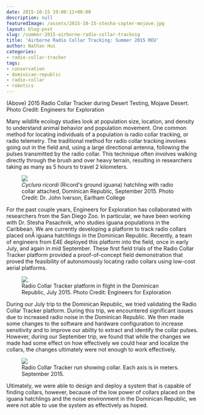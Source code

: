 ```yaml
---
date: 2015-10-15 19:00:12+00:00
description: null
featuredImage: /assets/2015-10-15-stesha-copter-mojave.jpg
layout: blog-post
slug: /summer-2015-airborne-radio-collar-tracknig
title: 'Airborne Radio Collar Tracking: Summer 2015 REU'
author: Nathan Hui
categories:
- radio-collar-tracker
tags:
- conservation
- dominican-republic
- radio-collar
- robotics
---
```

(Above) 2015 Radio Collar Tracker during Desert Testing, Mojave Desert. Photo Credit: Engineers for Exploration

Many wildlife ecology studies look at population size, location, and density to understand animal behavior and population movement. One common method for locating individuals of a population is radio collar tracking, or radio telemetry. The traditional method for radio collar tracking involves going out in the field and, using a large directional antenna, following the pulses transmitted by the radio collar. This technique often involves walking directly through the brush and over heavy terrain, resulting in researchers taking as many as 5 hours to travel 2 kilometers.

<figure>
<a href="{{'/assets/2015-10-15-c-ricordi.jpg' | absolute_url}}"><img src="{{'/assets/2015-10-15-c-ricordi.jpg' | resize: '1024x768'}}"></a>
<figcaption><em>Cyclura ricordi</em> (Ricord's ground iguana) hatchling with radio collar attached, Dominican Republic, September 2015. Photo Credit: Dr. John Iverson, Earlham College</figcaption>
</figure>

For the past couple years, Engineers for Exploration has collaborated with researchers from the San Diego Zoo. In particular, we have been working with Dr. Stesha Pasachnik, who studies iguana populations in the Caribbean. We are currently developing a platform to track radio collars placed onÂ iguana hatchlings in the Dominican Republic. Recently, a team of engineers from E4E deployed this platform into the field, once in early July, and again in mid September. These first field trials of the Radio Collar Tracker platform provided a proof-of-concept field demonstration that proved the feasibility of autonomously locating radio collars using low-cost aerial platforms.

<figure>
<a href="{{'/assets/2015-10-15-dom-rep-takeoff.jpg' | absolute_url}}"><img src="{{'/assets/2015-10-15-dom-rep-takeoff.jpg' | resize: '1024x768'}}"></a>
<figcaption>Radio Collar Tracker platform in flight in the Dominican Republic, July 2015. Photo Credit: Engineers for Exploration</figcaption>
</figure>

During our July trip to the Dominican Republic, we tried validating the Radio Collar Tracker platform. During this trip, we encountered significant issues due to increased radio noise in the Dominican Republic. We then made some changes to the software and hardware configuration to increase sensitivity and to improve our ability to extract and identify the collar pulses. However, during our September trip, we found that while the changes we made had some effect on how effectively we could hear and localize the collars, the changes ultimately were not enough to work effectively.

<figure>
<a href="{{'/assets/2015-10-15-result.png' | absolute_url}}"><img src="{{'/assets/2015-10-15-result.png' | resize: '1024x768'}}"></a>
<figcaption>Radio Collar Tracker run showing collar. Each axis is in meters. September 2015.</figcaption>
</figure>

Ultimately, we were able to design and deploy a system that is capable of finding collars, however, because of the low power of collars placed on the iguana hatchlings and the noise environment in the Dominican Republic, we were not able to use the system as effectively as hoped.
